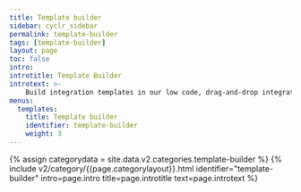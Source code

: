 ```yaml
---
title: Template builder
sidebar: cyclr_sidebar
permalink: template-builder
tags: [template-builder]
layout: page
toc: false
intro: 
introtitle: Template Builder
introtext: >-
    Build integration templates in our low code, drag-and-drop integration builder.
menus:
  templates:
    title: Template builder
    identifier: template-builder
    weight: 3
---
```

{% assign categorydata = site.data.v2.categories.template-builder %}
{% include v2/category/{{page.categorylayout}}.html identifier="template-builder" intro=page.intro title=page.introtitle text=page.introtext %}
